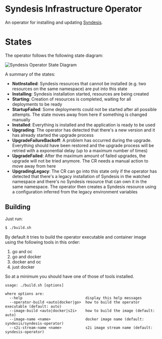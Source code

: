 # Syndesis Infrastructure Operator

An operator for installing and updating [Syndesis](https://github.com/syndesisio/syndesis).

# States

The operator follows the following state diagram:

![Syndesis Operator State Diagram](docs/syndesis-operator-states.png "Syndesis Operator State Diagram")

A summary of the states:

* **NotInstalled**: Syndesis resources that cannot be installed (e.g. two resources on the same namespace) are put into this state
* **Installing**: Syndesis installation started, resources are being created
* **Starting**: Creation of resources is completed, waiting for all deployments to be ready
* **StartupFailed**: Some deployments could not be started after all possible attempts. The state moves away from here if something is changed manually
* **Installed**: Everything is installed and the application is ready to be used
* **Upgrading**: The operator has detected that there's a new version and it has already started the upgrade process
* **UpgradeFailureBackoff**: A problem has occurred during the upgrade. Everything should have been restored and the upgrade process will be retried with a exponential delay (up to a maximum number of times)
* **UpgradeFailed**: After the maximum amount of failed upgrades, the upgrade will not be tried anymore. The CR needs a manual action to move away from here
* **UpgradingLegacy**: The CR can go into this state only if the operator has detected that there's a legacy installation of Syndesis in the watched namespace and there's no Syndesis resource that can own it in the same namespace. The operator then creates a Syndesis resource using a configuration inferred from the legacy environment variables


## Building

Just run:

````bash
$ ./build.sh
````

By default it tries to build the operator executable and container image using
the following tools in this order:

 1. go and oc
 2. go and docker
 3. docker and oc
 4. just docker


So at a minimum you should have one of those of tools installed.
   
    usage: ./build.sh [options]
    
    where options are:
      --help                             display this help messages
      --operator-build <auto|docker|go>  how to build the operator executable (default: auto)
      --image-build <auto|docker|s2i>    how to build the image (default: auto)
      --image-name <name>                docker image name (default: syndesis/syndesis-operator)
      --s2i-stream-name <name>           s2i image stream name (default: syndesis-operator)


